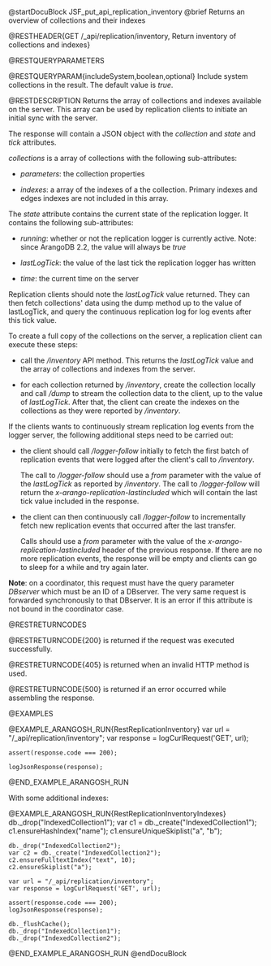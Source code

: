 
@startDocuBlock JSF_put_api_replication_inventory
@brief Returns an overview of collections and their indexes

@RESTHEADER{GET /_api/replication/inventory, Return inventory of collections and indexes}

@RESTQUERYPARAMETERS

@RESTQUERYPARAM{includeSystem,boolean,optional}
Include system collections in the result. The default value is *true*.

@RESTDESCRIPTION
Returns the array of collections and indexes available on the server. This
array can be used by replication clients to initiate an initial sync with the
server.

The response will contain a JSON object with the *collection* and *state* and
*tick* attributes.

*collections* is a array of collections with the following sub-attributes:

- *parameters*: the collection properties

- *indexes*: a array of the indexes of a the collection. Primary indexes and edges indexes
   are not included in this array.

The *state* attribute contains the current state of the replication logger. It
contains the following sub-attributes:

- *running*: whether or not the replication logger is currently active. Note:
  since ArangoDB 2.2, the value will always be *true*

- *lastLogTick*: the value of the last tick the replication logger has written

- *time*: the current time on the server

Replication clients should note the *lastLogTick* value returned. They can then
fetch collections' data using the dump method up to the value of lastLogTick, and
query the continuous replication log for log events after this tick value.

To create a full copy of the collections on the server, a replication client
can execute these steps:

- call the */inventory* API method. This returns the *lastLogTick* value and the
  array of collections and indexes from the server.

- for each collection returned by */inventory*, create the collection locally and
  call */dump* to stream the collection data to the client, up to the value of
  *lastLogTick*.
  After that, the client can create the indexes on the collections as they were
  reported by */inventory*.

If the clients wants to continuously stream replication log events from the logger
server, the following additional steps need to be carried out:

- the client should call */logger-follow* initially to fetch the first batch of
  replication events that were logged after the client's call to */inventory*.

  The call to */logger-follow* should use a *from* parameter with the value of the
  *lastLogTick* as reported by */inventory*. The call to */logger-follow* will return the
  *x-arango-replication-lastincluded* which will contain the last tick value included
  in the response.

- the client can then continuously call */logger-follow* to incrementally fetch new
  replication events that occurred after the last transfer.

  Calls should use a *from* parameter with the value of the *x-arango-replication-lastincluded*
  header of the previous response. If there are no more replication events, the
  response will be empty and clients can go to sleep for a while and try again
  later.

**Note**: on a coordinator, this request must have the query parameter
*DBserver* which must be an ID of a DBserver.
The very same request is forwarded synchronously to that DBserver.
It is an error if this attribute is not bound in the coordinator case.

@RESTRETURNCODES

@RESTRETURNCODE{200}
is returned if the request was executed successfully.

@RESTRETURNCODE{405}
is returned when an invalid HTTP method is used.

@RESTRETURNCODE{500}
is returned if an error occurred while assembling the response.

@EXAMPLES

@EXAMPLE_ARANGOSH_RUN{RestReplicationInventory}
    var url = "/_api/replication/inventory";
    var response = logCurlRequest('GET', url);

    assert(response.code === 200);

    logJsonResponse(response);
@END_EXAMPLE_ARANGOSH_RUN

With some additional indexes:

@EXAMPLE_ARANGOSH_RUN{RestReplicationInventoryIndexes}
    db._drop("IndexedCollection1");
    var c1 = db._create("IndexedCollection1");
    c1.ensureHashIndex("name");
    c1.ensureUniqueSkiplist("a", "b");

    db._drop("IndexedCollection2");
    var c2 = db._create("IndexedCollection2");
    c2.ensureFulltextIndex("text", 10);
    c2.ensureSkiplist("a");

    var url = "/_api/replication/inventory";
    var response = logCurlRequest('GET', url);

    assert(response.code === 200);
    logJsonResponse(response);

    db._flushCache();
    db._drop("IndexedCollection1");
    db._drop("IndexedCollection2");
@END_EXAMPLE_ARANGOSH_RUN
@endDocuBlock

